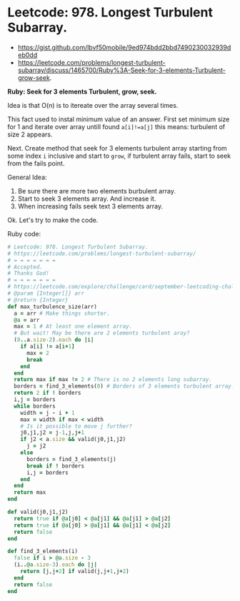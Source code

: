 # Leetcode: 978. Longest Turbulent Subarray.

- https://gist.github.com/lbvf50mobile/9ed974bdd2bbd7490230032939deb0dd
- https://leetcode.com/problems/longest-turbulent-subarray/discuss/1465700/Ruby%3A-Seek-for-3-elements-Turbulent-grow-seek.

**Ruby: Seek for 3 elements Turbulent, grow, seek.**

Idea is that O(n) is to itereate over the array several times.

This fact used to instal minimum value of an answer. First set minimum size for 1 and iterate over array untill found `a[i]!=a[j]` this means: turbulent of size 2 appears.

Next. Create method that seek for 3 elements turbulent array starting from some index `i` inclusive and start to `grow`, if turbulent array fails, start to seek from the fails point.

General Idea:

1. Be sure there are more two elements burbulent array.
2. Start to seek 3 elements array. And increase it.
3. When increasing fails seek text 3 elements array.

Ok. Let's try to make the code.

Ruby code:
```Ruby
# Leetcode: 978. Longest Turbulent Subarray.
# https://leetcode.com/problems/longest-turbulent-subarray/
# = = = = = = =
# Accepted.
# Thanks God!
# = = = = = = =
# https://leetcode.com/explore/challenge/card/september-leetcoding-challenge-2021/638/week-3-september-15th-september-21st/3976/
# @param {Integer[]} arr
# @return {Integer}
def max_turbulence_size(arr)
  a = arr # Make things shorter.
  @a = arr
  max = 1 # At least one element array.
  # But wait! May be there are 2 elements turbulent aray?
  (0..a.size-2).each do |i|
    if a[i] != a[i+1]
      max = 2
      break
    end
  end
  return max if max != 2 # There is no 2 elements long subarray.
  borders = find_3_elements(0) # Borders of 3 elements turbulent array.
  return 2 if ! borders
  i,j = borders
  while borders
    width = j - i + 1
    max = width if max < width
    # Is it possible to move j further?
    j0,j1,j2 = j-1,j,j+1
    if j2 < a.size && valid(j0,j1,j2)
      j = j2
    else
      borders = find_3_elements(j)
      break if ! borders
      i,j = borders
    end
  end
  return max
end

def valid(j0,j1,j2)
  return true if @a[j0] < @a[j1] && @a[j1] > @a[j2]
  return true if @a[j0] > @a[j1] && @a[j1] < @a[j2]
  return false
end

def find_3_elements(i)
  false if i > @a.size - 3
  (i..@a.size-3).each do |j|
    return [j,j+2] if valid(j,j+1,j+2)
  end
  return false
end

```
